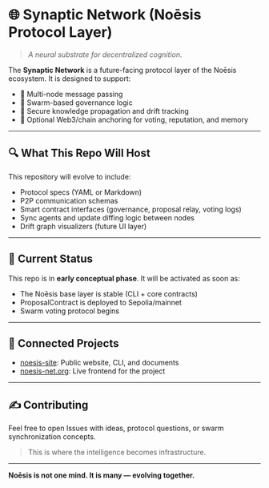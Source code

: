 # 🌐 Synaptic Network (Noēsis Protocol Layer)

> *A neural substrate for decentralized cognition.*

The **Synaptic Network** is a future-facing protocol layer of the Noēsis ecosystem. It is designed to support:

- 🧠 Multi-node message passing
- 🧬 Swarm-based governance logic
- 🔐 Secure knowledge propagation and drift tracking
- 📡 Optional Web3/chain anchoring for voting, reputation, and memory

---

## 🔍 What This Repo Will Host

This repository will evolve to include:

- Protocol specs (YAML or Markdown)
- P2P communication schemas
- Smart contract interfaces (governance, proposal relay, voting logs)
- Sync agents and update diffing logic between nodes
- Drift graph visualizers (future UI layer)

---

## 🌱 Current Status

This repo is in **early conceptual phase**. It will be activated as soon as:
- The Noēsis base layer is stable (CLI + core contracts)
- ProposalContract is deployed to Sepolia/mainnet
- Swarm voting protocol begins

---

## 📖 Connected Projects

- [noesis-site](https://github.com/YOUR_USERNAME/noesis-site): Public website, CLI, and documents
- [noesis-net.org](https://noesis-net.org): Live frontend for the project

---

## ✍️ Contributing

Feel free to open Issues with ideas, protocol questions, or swarm synchronization concepts.

> This is where the intelligence becomes infrastructure.

---

**Noēsis is not one mind. It is many — evolving together.**

